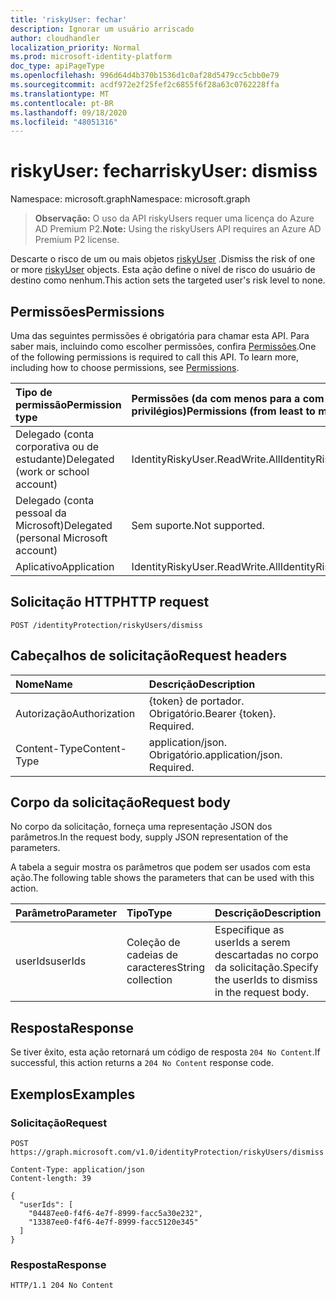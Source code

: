 ```yaml
---
title: 'riskyUser: fechar'
description: Ignorar um usuário arriscado
author: cloudhandler
localization_priority: Normal
ms.prod: microsoft-identity-platform
doc_type: apiPageType
ms.openlocfilehash: 996d64d4b370b1536d1c0af28d5479cc5cbb0e79
ms.sourcegitcommit: acdf972e2f25fef2c6855f6f28a63c0762228ffa
ms.translationtype: MT
ms.contentlocale: pt-BR
ms.lasthandoff: 09/18/2020
ms.locfileid: "48051316"
---
```

# <a name="riskyuser-dismiss"></a><span data-ttu-id="0525f-103">riskyUser: fechar</span><span class="sxs-lookup"><span data-stu-id="0525f-103">riskyUser: dismiss</span></span>
<span data-ttu-id="0525f-104">Namespace: microsoft.graph</span><span class="sxs-lookup"><span data-stu-id="0525f-104">Namespace: microsoft.graph</span></span>

><span data-ttu-id="0525f-105">**Observação:** O uso da API riskyUsers requer uma licença do Azure AD Premium P2.</span><span class="sxs-lookup"><span data-stu-id="0525f-105">**Note:** Using the riskyUsers API requires an Azure AD Premium P2 license.</span></span>

<span data-ttu-id="0525f-106">Descarte o risco de um ou mais objetos [riskyUser](../resources/riskyuser.md) .</span><span class="sxs-lookup"><span data-stu-id="0525f-106">Dismiss the risk of one or more [riskyUser](../resources/riskyuser.md) objects.</span></span> <span data-ttu-id="0525f-107">Esta ação define o nível de risco do usuário de destino como nenhum.</span><span class="sxs-lookup"><span data-stu-id="0525f-107">This action sets the targeted user's risk level to none.</span></span>

## <a name="permissions"></a><span data-ttu-id="0525f-108">Permissões</span><span class="sxs-lookup"><span data-stu-id="0525f-108">Permissions</span></span>
<span data-ttu-id="0525f-p102">Uma das seguintes permissões é obrigatória para chamar esta API. Para saber mais, incluindo como escolher permissões, confira [Permissões](/graph/permissions_reference).</span><span class="sxs-lookup"><span data-stu-id="0525f-p102">One of the following permissions is required to call this API. To learn more, including how to choose permissions, see [Permissions](/graph/permissions_reference).</span></span>

|<span data-ttu-id="0525f-111">Tipo de permissão</span><span class="sxs-lookup"><span data-stu-id="0525f-111">Permission type</span></span>      | <span data-ttu-id="0525f-112">Permissões (da com menos para a com mais privilégios)</span><span class="sxs-lookup"><span data-stu-id="0525f-112">Permissions (from least to most privileged)</span></span>              |
|:--------------------|:---------------------------------------------------------|
|<span data-ttu-id="0525f-113">Delegado (conta corporativa ou de estudante)</span><span class="sxs-lookup"><span data-stu-id="0525f-113">Delegated (work or school account)</span></span> | <span data-ttu-id="0525f-114">IdentityRiskyUser.ReadWrite.All</span><span class="sxs-lookup"><span data-stu-id="0525f-114">IdentityRiskyUser.ReadWrite.All</span></span>    |
|<span data-ttu-id="0525f-115">Delegado (conta pessoal da Microsoft)</span><span class="sxs-lookup"><span data-stu-id="0525f-115">Delegated (personal Microsoft account)</span></span> | <span data-ttu-id="0525f-116">Sem suporte.</span><span class="sxs-lookup"><span data-stu-id="0525f-116">Not supported.</span></span>    |
|<span data-ttu-id="0525f-117">Aplicativo</span><span class="sxs-lookup"><span data-stu-id="0525f-117">Application</span></span> | <span data-ttu-id="0525f-118">IdentityRiskyUser.ReadWrite.All</span><span class="sxs-lookup"><span data-stu-id="0525f-118">IdentityRiskyUser.ReadWrite.All</span></span> |

## <a name="http-request"></a><span data-ttu-id="0525f-119">Solicitação HTTP</span><span class="sxs-lookup"><span data-stu-id="0525f-119">HTTP request</span></span>

<!-- {
  "blockType": "ignored"
}
-->
``` http
POST /identityProtection/riskyUsers/dismiss
```

## <a name="request-headers"></a><span data-ttu-id="0525f-120">Cabeçalhos de solicitação</span><span class="sxs-lookup"><span data-stu-id="0525f-120">Request headers</span></span>
|<span data-ttu-id="0525f-121">Nome</span><span class="sxs-lookup"><span data-stu-id="0525f-121">Name</span></span>|<span data-ttu-id="0525f-122">Descrição</span><span class="sxs-lookup"><span data-stu-id="0525f-122">Description</span></span>|
|:---|:---|
|<span data-ttu-id="0525f-123">Autorização</span><span class="sxs-lookup"><span data-stu-id="0525f-123">Authorization</span></span>|<span data-ttu-id="0525f-p103">{token} de portador. Obrigatório.</span><span class="sxs-lookup"><span data-stu-id="0525f-p103">Bearer {token}. Required.</span></span>|
|<span data-ttu-id="0525f-126">Content-Type</span><span class="sxs-lookup"><span data-stu-id="0525f-126">Content-Type</span></span>|<span data-ttu-id="0525f-p104">application/json. Obrigatório.</span><span class="sxs-lookup"><span data-stu-id="0525f-p104">application/json. Required.</span></span>|

## <a name="request-body"></a><span data-ttu-id="0525f-129">Corpo da solicitação</span><span class="sxs-lookup"><span data-stu-id="0525f-129">Request body</span></span>
<span data-ttu-id="0525f-130">No corpo da solicitação, forneça uma representação JSON dos parâmetros.</span><span class="sxs-lookup"><span data-stu-id="0525f-130">In the request body, supply JSON representation of the parameters.</span></span>

<span data-ttu-id="0525f-131">A tabela a seguir mostra os parâmetros que podem ser usados com esta ação.</span><span class="sxs-lookup"><span data-stu-id="0525f-131">The following table shows the parameters that can be used with this action.</span></span>

|<span data-ttu-id="0525f-132">Parâmetro</span><span class="sxs-lookup"><span data-stu-id="0525f-132">Parameter</span></span>|<span data-ttu-id="0525f-133">Tipo</span><span class="sxs-lookup"><span data-stu-id="0525f-133">Type</span></span>|<span data-ttu-id="0525f-134">Descrição</span><span class="sxs-lookup"><span data-stu-id="0525f-134">Description</span></span>|
|:---|:---|:---|
|<span data-ttu-id="0525f-135">userIds</span><span class="sxs-lookup"><span data-stu-id="0525f-135">userIds</span></span>|<span data-ttu-id="0525f-136">Coleção de cadeias de caracteres</span><span class="sxs-lookup"><span data-stu-id="0525f-136">String collection</span></span>|<span data-ttu-id="0525f-137">Especifique as userIds a serem descartadas no corpo da solicitação.</span><span class="sxs-lookup"><span data-stu-id="0525f-137">Specify the userIds to dismiss in the request body.</span></span>|



## <a name="response"></a><span data-ttu-id="0525f-138">Resposta</span><span class="sxs-lookup"><span data-stu-id="0525f-138">Response</span></span>

<span data-ttu-id="0525f-139">Se tiver êxito, esta ação retornará um código de resposta `204 No Content`.</span><span class="sxs-lookup"><span data-stu-id="0525f-139">If successful, this action returns a `204 No Content` response code.</span></span>

## <a name="examples"></a><span data-ttu-id="0525f-140">Exemplos</span><span class="sxs-lookup"><span data-stu-id="0525f-140">Examples</span></span>

### <a name="request"></a><span data-ttu-id="0525f-141">Solicitação</span><span class="sxs-lookup"><span data-stu-id="0525f-141">Request</span></span>
<!-- {
  "blockType": "request",
  "name": "riskyuser_dismiss"
}
-->
``` http
POST https://graph.microsoft.com/v1.0/identityProtection/riskyUsers/dismiss

Content-Type: application/json
Content-length: 39

{
  "userIds": [
    "04487ee0-f4f6-4e7f-8999-facc5a30e232",
    "13387ee0-f4f6-4e7f-8999-facc5120e345"
  ]
}
```


### <a name="response"></a><span data-ttu-id="0525f-142">Resposta</span><span class="sxs-lookup"><span data-stu-id="0525f-142">Response</span></span>

<!-- {
  "blockType": "response",
  "truncated": true
}
-->
``` http
HTTP/1.1 204 No Content
```


